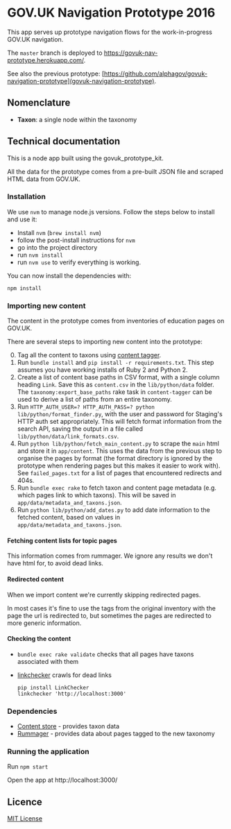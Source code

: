 # GOV.UK Navigation Prototype 2016

This app serves up prototype navigation flows for the work-in-progress GOV.UK
navigation.

The `master` branch is deployed to https://govuk-nav-prototype.herokuapp.com/.

See also the previous prototype:
[https://github.com/alphagov/govuk-navigation-prototype](govuk-navigation-prototype).

## Nomenclature

- **Taxon**: a single node within the taxonomy

## Technical documentation

This is a node app built using the govuk_prototype_kit.

All the data for the prototype comes from a pre-built JSON file and scraped
HTML data from GOV.UK.

### Installation

We use `nvm` to manage node.js versions. Follow the steps below to install and
use it:

- Install `nvm` (`brew install nvm`)
- follow the post-install instructions for `nvm`
- go into the project directory
- run `nvm install`
- run `nvm use` to verify everything is working.

You can now install the dependencies with:

```
npm install
```

### Importing new content

The content in the prototype comes from inventories of education pages on
GOV.UK.

There are several steps to importing new content into the prototype:

0. Tag all the content to taxons using [content
   tagger](https://github.com/alphagov/content-tagger).
0. Run `bundle install` and `pip install -r requirements.txt`. This step
   assumes you have working installs of Ruby 2 and Python 2.
0. Create a list of content base paths in CSV format, with a single column
   heading `Link`. Save this as `content.csv` in the `lib/python/data` folder.
   The `taxonomy:export_base_paths` rake task in `content-tagger` can be used
   to derive a list of paths from an entire taxonomy.
0. Run `HTTP_AUTH_USER=? HTTP_AUTH_PASS=? python lib/python/format_finder.py`,
   with the user and password for Staging's HTTP auth set appropriately. This
   will fetch format information from the search API, saving the output in a
   file called `lib/python/data/link_formats.csv`.
0. Run `python lib/python/fetch_main_content.py` to scrape the `main` html and
   store it in `app/content`. This uses the data from the previous step to
   organise the pages by format (the format directory is ignored by the
   prototype when rendering pages but this makes it easier to work with). See
   `failed_pages.txt` for a list of pages that encountered redirects and 404s.
0. Run `bundle exec rake` to fetch taxon and content page metadata (e.g. which
   pages link to which taxons). This will be saved in
   `app/data/metadata_and_taxons.json`.
0. Run `python lib/python/add_dates.py` to add date information to the fetched
   content, based on values in `app/data/metadata_and_taxons.json`.

#### Fetching content lists for topic pages

This information comes from rummager. We ignore any results we don't have html
for, to avoid dead links.

#### Redirected content

When we import content we're currently skipping redirected pages.

In most cases it's fine to use the tags from the original inventory with the
page the url is redirected to, but sometimes the pages are redirected to more
generic information.

#### Checking the content

- `bundle exec rake validate` checks that all pages have taxons associated with
  them
- [linkchecker](https://github.com/wummel/linkchecker) crawls for dead links

  ```
  pip install LinkChecker
  linkchecker 'http://localhost:3000'
  ```

### Dependencies

- [Content store](https://github.com/alphagov/content-store) - provides taxon
  data
- [Rummager](https://github.com/alphagov/rummager) - provides data about pages
  tagged to the new taxonomy

### Running the application

Run `npm start`

Open the app at http://localhost:3000/

## Licence

[MIT License](LICENCE)

